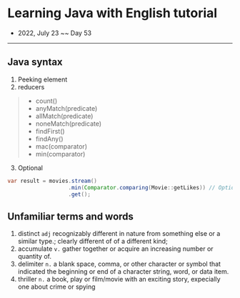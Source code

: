 # Learning Java with English tutorial
- 2022, July 23 ~~ Day 53
---

## Java syntax

1. Peeking element
2. reducers
> - count()
> - anyMatch(predicate) 
> - allMatch(predicate)
> - noneMatch(predicate)
> - findFirst()
> - findAny()
> - mac(comparator)
> - min(comparator)
3. Optional
```java
var result = movies.stream()
                   .min(Comparator.comparing(Movie::getLikes)) // Optional
                   .get(); 
```
## Unfamiliar terms and words
1. distinct `adj` recognizably different in nature from something else or a similar type.; clearly different of of a different kind;
2. accumulate `v.` gather together or acquire an increasing number or quantity of.
3. delimiter `n.` a blank space, comma, or other character or symbol that indicated the beginning or end of a character string, word, or data item.
4. thriller `n.` a book, play or film/movie with an exciting story, expecially one about crime or spying